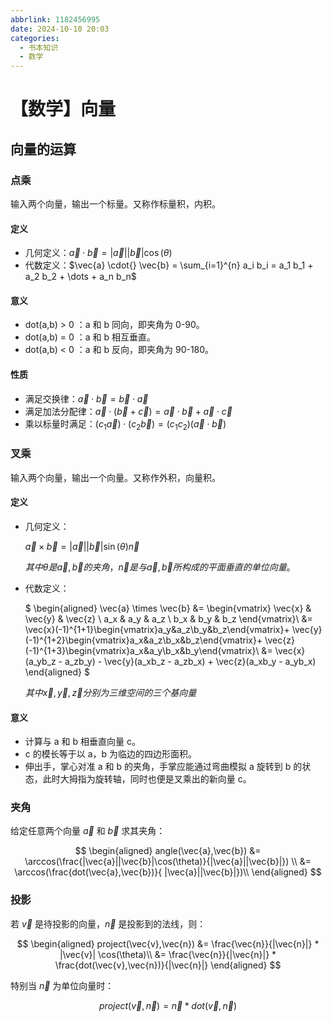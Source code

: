 ```yaml
---
abbrlink: 1182456995
date: 2024-10-10 20:03
categories:
  - 书本知识
  - 数学
---
```


# 【数学】向量

## 向量的运算

### 点乘

输入两个向量，输出一个标量。又称作标量积，内积。

#### 定义

- 几何定义：$\vec{a} \cdot{} \vec{b} = |\vec{a}| |\vec{b}| \cos(\theta)$
- 代数定义：$\vec{a} \cdot{} \vec{b} = \sum_{i=1}^{n} a_i b_i = a_1 b_1 + a_2 b_2 + \dots + a_n b_n$

#### 意义

- dot(a,b) > 0 ：a 和 b 同向，即夹角为 0-90。
- dot(a,b) = 0 ：a 和 b 相互垂直。
- dot(a,b) < 0 ：a 和 b 反向，即夹角为 90-180。

#### 性质

- 满足交换律：$\vec{a} \cdot \vec{b} = \vec{b} \cdot \vec{a}$
- 满足加法分配律：$\vec{a} \cdot (\vec{b} + \vec{c}) = \vec{a} \cdot \vec{b} + \vec{a} \cdot \vec{c}$
- 乘以标量时满足：$( c_1 \vec{a} ) \cdot ( c_2 \vec{b} ) = ( c_1 c_2 ) ( \vec{a} \cdot \vec{b} )$

### 叉乘

输入两个向量，输出一个向量。又称作外积，向量积。

#### 定义

- 几何定义：

  $\vec{a} \times \vec{b} = |\vec{a}| |\vec{b}| \sin(\theta) \vec{n}$

  $其中 \theta 是 \vec{a},\vec{b} 的夹角，\vec{n}是与\vec{a},\vec{b}所构成的平面垂直的单位向量。$

- 代数定义：

  $
  \begin{aligned}
  \vec{a} \times \vec{b} 
  &=
  \begin{vmatrix}
  \vec{x} & \vec{y} & \vec{z} \\
  a_x & a_y & a_z \\
  b_x & b_y & b_z
  \end{vmatrix}\\
  &=
  \vec{x}(-1)^{1+1}\begin{vmatrix}a_y&a_z\\b_y&b_z\end{vmatrix}+
  \vec{y}(-1)^{1+2}\begin{vmatrix}a_x&a_z\\b_x&b_z\end{vmatrix}+
  \vec{z}(-1)^{1+3}\begin{vmatrix}a_x&a_y\\b_x&b_y\end{vmatrix}\\
  &=
  \vec{x}(a_yb_z - a_zb_y) - \vec{y}(a_xb_z - a_zb_x) + \vec{z}(a_xb_y - a_yb_x)
  \end{aligned}
  $

  $其中\vec{x},\vec{y},\vec{z} 分别为三维空间的三个基向量$

#### 意义

- 计算与 a 和 b 相垂直向量 c。
- c 的模长等于以 a，b 为临边的四边形面积。
- 伸出手，掌心对准 a 和 b 的夹角，手掌应能通过弯曲模拟 a 旋转到 b 的状态，此时大拇指为旋转轴，同时也便是叉乘出的新向量 c。

### 夹角

给定任意两个向量 $\vec{a}$ 和 $\vec{b}$ 求其夹角：

$$
\begin{aligned}
angle(\vec{a},\vec{b})
&= \arccos(\frac{|\vec{a}||\vec{b}|\cos(\theta)}{|\vec{a}||\vec{b}|}) \\
&= \arccos(\frac{dot(\vec{a},\vec{b})}{ |\vec{a}||\vec{b}|})\\
\end{aligned}
$$

### 投影

若 $\vec{v}$ 是待投影的向量，$\vec{n}$ 是投影到的法线，则：

$$
\begin{aligned}
project(\vec{v},\vec{n})
&= \frac{\vec{n}}{|\vec{n}|} * |\vec{v}| \cos(\theta)\\
&= \frac{\vec{n}}{|\vec{n}|} * \frac{dot(\vec{v},\vec{n})}{|\vec{n}|}
\end{aligned}
$$

特别当 $\vec{n}$ 为单位向量时：

$$
project(\vec{v},\vec{n}) = \vec{n} * dot(\vec{v},\vec{n})
$$

